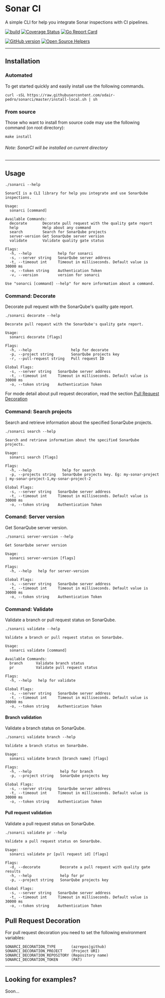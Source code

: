 # Sonar CI
A simple CLI for help you integrate Sonar inspections with CI pipelines.

[![build](https://github.com/odair-pedro/sonarci/workflows/build/badge.svg)](https://github.com/odair-pedro/sonarci/actions?query=workflow%3ABuild)
[![Coverage Status](https://coveralls.io/repos/github/odair-pedro/sonarci/badge.svg?branch=master)](https://coveralls.io/github/odair-pedro/sonarci?branch=master)
[![Go Report Card](https://goreportcard.com/badge/github.com/odair-pedro/sonarci)](https://goreportcard.com/report/github.com/odair-pedro/sonarci)

[![GitHub version](https://badge.fury.io/gh/odair-pedro%2Fsonarci.svg)](https://github.com/odair-pedro/sonarci/releases/latest)
[![Open Source Helpers](https://www.codetriage.com/odair-pedro/sonarci/badges/users.svg)](https://www.codetriage.com/odair-pedro/sonarci)

---

## Installation

### Automated
To get started quickly and easily install use the following commands.
``` 
curl -sSL https://raw.githubusercontent.com/odair-pedro/sonarci/master/install-local.sh | sh
````

### From source
Those who want to install from source code may use the following command (on root directory):

``` 
make install
``` 

###### Note: SonarCI will be installed on current directory


---
## Usage

```
./sonarci --help
```

```
SonarCI is a CLI library for help you integrate and use SonarQube inspections.

Usage:
  sonarci [command]

Available Commands:
  decorate       Decorate pull request with the quality gate report
  help           Help about any command
  search         Search for SonarQube projects
  server-version Get SonarQube server version
  validate       Validate quality gate status

Flags:
  -h, --help            help for sonarci
  -s, --server string   SonarQube server address
  -t, --timeout int     Timeout in milliseconds. Default value is 30000 ms
  -o, --token string    Authentication Token
  -v, --version         version for sonarci

Use "sonarci [command] --help" for more information about a command.

```

### Command: Decorate

Decorate pull request with the SonarQube's quality gate report.

```
./sonarci decorate --help
```

```
Decorate pull request with the SonarQube's quality gate report.

Usage:
  sonarci decorate [flags]

Flags:
  -h, --help                  help for decorate
  -p, --project string        SonarQube projects key
  -r, --pull-request string   Pull request ID

Global Flags:
  -s, --server string   SonarQube server address
  -t, --timeout int     Timeout in milliseconds. Default value is 30000 ms
  -o, --token string    Authentication Token
```

For mode detail about pull request decoration, read the section [Pull Request Decoration](#pull-request-decoration)

### Command: Search projects

Search and retrieve information about the specified SonarQube projects.

```
./sonarci search --help
```

```
Search and retrieve information about the specified SonarQube projects.

Usage:
  sonarci search [flags]

Flags:
  -h, --help              help for search
  -p, --projects string   SonarQube projects key. Eg: my-sonar-project | my-sonar-project-1,my-sonar-project-2

Global Flags:
  -s, --server string   SonarQube server address
  -t, --timeout int     Timeout in milliseconds. Default value is 30000 ms
  -o, --token string    Authentication Token
```

### Comand: Server version

Get SonarQube server version.

```
./sonarci server-version --help
```

```
Get SonarQube server version

Usage:
  sonarci server-version [flags]

Flags:
  -h, --help   help for server-version

Global Flags:
  -s, --server string   SonarQube server address
  -t, --timeout int     Timeout in milliseconds. Default value is 30000 ms
  -o, --token string    Authentication Token
```

### Command: Validate

Validate a branch or pull request status on SonarQube.

```
./sonarci validate --help
```

```
Validate a branch or pull request status on SonarQube.

Usage:
  sonarci validate [command]

Available Commands:
  branch      Validate branch status
  pr          Validate pull request status

Flags:
  -h, --help   help for validate

Global Flags:
  -s, --server string   SonarQube server address
  -t, --timeout int     Timeout in milliseconds. Default value is 30000 ms
  -o, --token string    Authentication Token
```

#### Branch validation

Validate a branch status on SonarQube.

```
./sonarci validate branch --help
```

```
Validate a branch status on SonarQube.

Usage:
  sonarci validate branch [branch name] [flags]

Flags:
  -h, --help             help for branch
  -p, --project string   SonarQube projects key

Global Flags:
  -s, --server string   SonarQube server address
  -t, --timeout int     Timeout in milliseconds. Default value is 30000 ms
  -o, --token string    Authentication Token
```

#### Pull request validation

Validate a pull request status on SonarQube.

```
./sonarci validate pr --help
```

```
Validate a pull request status on SonarQube.

Usage:
  sonarci validate pr [pull request id] [flags]

Flags:
  -d, --decorate         Decorate a pull request with quality gate results
  -h, --help             help for pr
  -p, --project string   SonarQube projects key

Global Flags:
  -s, --server string   SonarQube server address
  -t, --timeout int     Timeout in milliseconds. Default value is 30000 ms
  -o, --token string    Authentication Token
```

## Pull Request Decoration

For pull request decoration you need to set the following environment variables:

```
SONARCI_DECORATION_TYPE       (azrepos|github)
SONARCI_DECORATION_PROJECT    (Project URI)
SONARCI_DECORATION_REPOSITORY (Repository name)
SONARCI_DECORATION_TOKEN      (PAT)
```

---

## Looking for examples?
Soon...



